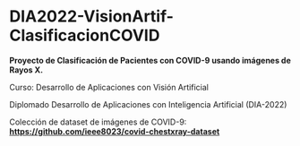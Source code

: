 # DIA2022-VisionArtif-ClasificacionCOVID
**Proyecto de Clasificación de Pacientes con COVID-9 usando imágenes de Rayos X.**

Curso: Desarrollo de Aplicaciones con Visión Artificial

Diplomado Desarrollo de Aplicaciones con Inteligencia Artificial (DIA-2022)

Colección de dataset de imágenes de COVID-9:
**https://github.com/ieee8023/covid-chestxray-dataset**

